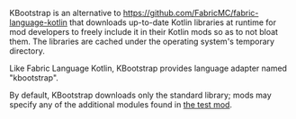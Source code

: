 KBootstrap is an alternative to https://github.com/FabricMC/fabric-language-kotlin that downloads up-to-date Kotlin libraries at runtime for mod developers to freely include it in their Kotlin mods so as to not bloat them. The libraries are cached under the operating system's temporary directory.

Like Fabric Language Kotlin, KBootstrap provides language adapter named "kbootstrap".

By default, KBootstrap downloads only the standard library; mods may specify any of the additional modules found in [the test mod](./testmod/build.gradle#L23).
